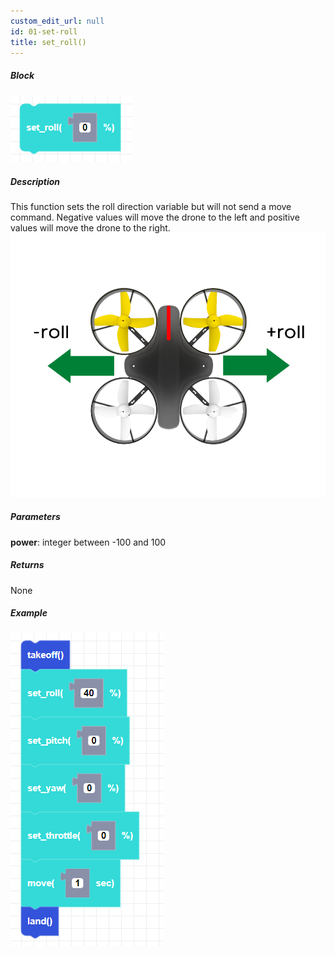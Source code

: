```yaml
---
custom_edit_url: null
id: 01-set-roll
title: set_roll()
---
```


##### Block

![set roll image](set_roll.png)

##### Description

This function sets the roll direction variable but will not send a move command. Negative values will move the drone to the left and positive values will move the drone to the right.
![roll directions for CoDrone Mini](cdm_roll.png)


##### Parameters
**power**: integer between -100 and 100 <br /> 

##### Returns

None

##### Example

![set roll example](set_roll_example.png)
